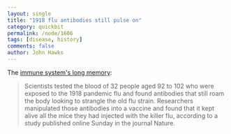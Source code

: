 ```yaml
---
layout: single 
title: "1918 flu antibodies still pulse on" 
category: quickbit
permalink: /node/1606
tags: [disease, history] 
comments: false 
author: John Hawks 
---
```


The <a href="http://www.msnbc.msn.com/id/26254075/">immune system's long memory</a>: 

<blockquote>Scientists tested the blood of 32 people aged 92 to 102 who were exposed to the 1918 pandemic flu and found antibodies that still roam the body looking to strangle the old flu strain. Researchers manipulated those antibodies into a vaccine and found that it kept alive all the mice they had injected with the killer flu, according to a study published online Sunday in the journal Nature.</blockquote>



